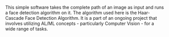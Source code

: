 This simple software takes the complete path of an image as input and runs a face detection algorithm on it.
The algorithm used here is the Haar-Cascade Face Detection Algorithm.
It is a part of an ongoing project that involves utilizing AL/ML concepts - particularly Computer Vision - for a wide range of tasks.
